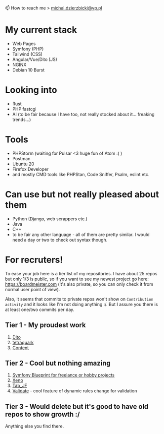 📫 How to reach me > michal.dzierzbicki@vp.pl

# My current stack
- Web Pages
- Symfony (PHP)
- Tailwind (CSS)
- Angular/Vue/Dito (JS)
- NGINX
- Debian 10 Burst

# Looking into
- Rust
- PHP fastcgi
- AI (to be fair because I have too, not really stocked about it... freaking trends...)

# Tools
- PHPStorm (waiting for Pulsar <3 huge fun of Atom :( )
- Postman
- Ubuntu 20
- Firefox Developer
- and mostly CMD tools like PHPStan, Code Sniffer, Psalm, eslint etc.

# Can use but not really pleased about them
- Python (Django, web scrappers etc.)
- Java
- C++
- to be fair any other language - all of them are pretty similar. I would need a day or two to check out syntax though.

# For recruters!
To ease your job here is a tier list of my repositories. I have about 25 repos but only 1/3 is public, so if you want to see my newest project go here: https://boardmeister.com 
(it's also private, so you can only check it from normal user point of view).

Also, it seems that commits to private repos won't show on `Contribution activity` and it looks like I'm not doing anything :/. But I assure you there is at least one/two commits per day.

## Tier 1 - My proudest work
1. [Dito](https://github.com/Mortimer333/Dito)
2. [tetraquark](https://github.com/Mortimer333/tetraquark)
3. [Content](https://github.com/Mortimer333/Content)

## Tier 2 - Cool but nothing amazing

1. [Symfony Blueprint for freelance or hobby projects](https://github.com/Mortimer333/php_blueprint)
2. [Xeno](https://github.com/Mortimer333/Xeno)
3. [Tab_JF](https://github.com/Mortimer333/Tab_JF)
4. [Validate](https://github.com/Mortimer333/Validate) - cool feature of dynamic rules change for validation

## Tier 3 - Would delete but it's good to have old repos to show growth :/
Anything else you find there.


